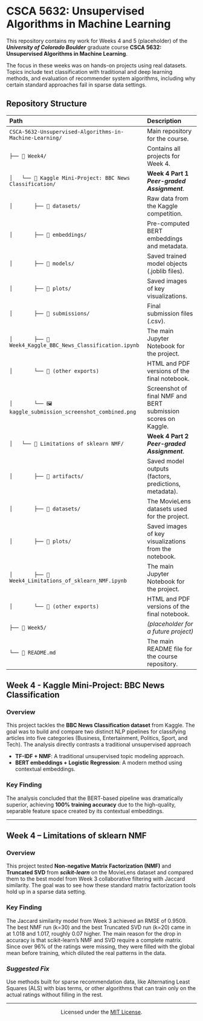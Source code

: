 # CSCA 5632: Unsupervised Algorithms in Machine Learning

This repository contains my work for Weeks 4 and 5 (placeholder) of the ***University of Colorado Boulder*** graduate course **CSCA 5632: Unsupervised Algorithms in Machine Learning**.

The focus in these weeks was on hands-on projects using real datasets. Topics include text classification with traditional and deep learning methods, and evaluation of recommender system algorithms, including why certain standard approaches fail in sparse data settings.

## Repository Structure

<table>
    <thead>
        <tr>
            <th align="left">Path</th>
            <th align="left">Description</th>
        </tr>
    </thead>
    <tbody>
        <tr>
            <td><code>CSCA-5632-Unsupervised-Algorithms-in-Machine-Learning/</code></td>
            <td>Main repository for the course.</td>
        </tr>
        <tr>
            <td><code>├── 📁 Week4/</code></td>
            <td>Contains all projects for Week 4.</td>
        </tr>
        <tr>
            <td><code>│&nbsp;&nbsp;&nbsp;└── 📁 Kaggle Mini-Project: BBC News Classification/</code></td>
            <td><b>Week 4 Part 1</b> <b><i>Peer-graded Assignment</i></b>.</td>
        </tr>
        <tr>
            <td><code>│&nbsp;&nbsp;&nbsp;&nbsp;&nbsp;&nbsp;&nbsp;├── 📁 datasets/</code></td>
            <td>Raw data from the Kaggle competition.</td>
        </tr>
        <tr>
            <td><code>│&nbsp;&nbsp;&nbsp;&nbsp;&nbsp;&nbsp;&nbsp;├── 📁 embeddings/</code></td>
            <td>Pre-computed BERT embeddings and metadata.</td>
        </tr>
        <tr>
            <td><code>│&nbsp;&nbsp;&nbsp;&nbsp;&nbsp;&nbsp;&nbsp;├── 📁 models/</code></td>
            <td>Saved trained model objects (.joblib files).</td>
        </tr>
         <tr>
            <td><code>│&nbsp;&nbsp;&nbsp;&nbsp;&nbsp;&nbsp;&nbsp;├── 📁 plots/</code></td>
            <td>Saved images of key visualizations.</td>
        </tr>
        <tr>
            <td><code>│&nbsp;&nbsp;&nbsp;&nbsp;&nbsp;&nbsp;&nbsp;├── 📁 submissions/</code></td>
            <td>Final submission files (.csv).</td>
        </tr>
        <tr>
            <td><code>│&nbsp;&nbsp;&nbsp;&nbsp;&nbsp;&nbsp;&nbsp;├── 📄 Week4_Kaggle_BBC_News_Classification.ipynb</code></td>
            <td>The main Jupyter Notebook for the project.</td>
        </tr>
         <tr>
            <td><code>│&nbsp;&nbsp;&nbsp;&nbsp;&nbsp;&nbsp;&nbsp;└── 📄 (other exports)</code></td>
            <td>HTML and PDF versions of the final notebook. </td>
        </tr>
         <tr>
            <td><code>│&nbsp;&nbsp;&nbsp;&nbsp;&nbsp;&nbsp;&nbsp;└── 🖼️ kaggle_submission_screenshot_combined.png</code></td>
            <td>Screenshot of final NMF and BERT submission scores on Kaggle.</td>
        </tr>
        <tr>
            <td><code>│&nbsp;&nbsp;&nbsp;└── 📁 Limitations of sklearn NMF/</code></td>
            <td><b>Week 4 Part 2</b> <b><i>Peer-graded Assignment</i></b>.</td>
        </tr>
        <tr>
            <td><code>│&nbsp;&nbsp;&nbsp;&nbsp;&nbsp;&nbsp;&nbsp;├── 📁 artifacts/</code></td>
            <td>Saved model outputs (factors, predictions, metadata).</td>
        </tr>
        <tr>
            <td><code>│&nbsp;&nbsp;&nbsp;&nbsp;&nbsp;&nbsp;&nbsp;├── 📁 datasets/</code></td>
            <td>The MovieLens datasets used for the project.</td>
        </tr>
        <tr>
            <td><code>│&nbsp;&nbsp;&nbsp;&nbsp;&nbsp;&nbsp;&nbsp;├── 📁 plots/</code></td>
            <td>Saved images of key visualizations from the notebook.</td>
        </tr>
        <tr>
            <td><code>│&nbsp;&nbsp;&nbsp;&nbsp;&nbsp;&nbsp;&nbsp;├── 📄 Week4_Limitations_of_sklearn_NMF.ipynb</code></td>
            <td>The main Jupyter Notebook for the project.</td>
        </tr>
        <tr>
            <td><code>│&nbsp;&nbsp;&nbsp;&nbsp;&nbsp;&nbsp;&nbsp;└── 📄 (other exports)</code></td>
            <td>HTML and PDF versions of the final notebook.</td>
        </tr>
        <tr>
            <td><code>├── 📁 Week5/</code></td>
            <td><i>(placeholder for a future project)</i></td>
        </tr>
        <tr>
            <td><code>└── 📄 README.md</code></td>
            <td>The main README file for the course repository.</td>
        </tr>
    </tbody>
</table>

## Week 4 - Kaggle Mini-Project: BBC News Classification

### Overview
This project tackles the **BBC News Classification dataset** from Kaggle. The goal was to build and compare two distinct NLP pipelines for classifying articles into five categories (Business, Entertainment, Politics, Sport, and Tech). The analysis directly contrasts a traditional unsupervised approach 
- **TF-IDF + NMF**: A traditional unsupervised topic modeling approach.  
- **BERT embeddings + Logistic Regression**: A modern method using contextual embeddings.  

### Key Finding
The analysis concluded that the BERT-based pipeline was dramatically superior, achieving **100% training accuracy** due to the high-quality, separable feature space created by its contextual embeddings.

---

## Week 4 – Limitations of sklearn NMF

### Overview  
This project tested **Non-negative Matrix Factorization (NMF)** and **Truncated SVD** from ***scikit-learn*** on the MovieLens dataset and compared them to the best model from Week 3 collaborative filtering with Jaccard similarity. The goal was to see how these standard matrix factorization tools hold up in a sparse data setting.

### Key Finding 
The Jaccard similarity model from Week 3 achieved an RMSE of 0.9509. The best NMF run (k=30) and the best Truncated SVD run (k=20) came in at 1.018 and 1.017, roughly 0.07 higher. The main reason for the drop in accuracy is that scikit-learn’s NMF and SVD require a complete matrix. Since over 96% of the ratings were missing, they were filled with the global mean before training, which diluted the real patterns in the data.

### ***Suggested Fix***  
Use methods built for sparse recommendation data, like Alternating Least Squares (ALS) with bias terms, or other algorithms that can train only on the actual ratings without filling in the rest.

---
<p align="center">
  Licensed under the <a href="https://opensource.org/licenses/MIT">MIT License</a>.
</p>
